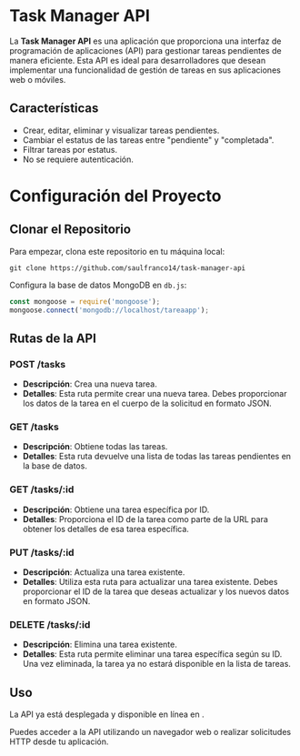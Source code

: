 # Task Manager API

La **Task Manager API** es una aplicación que proporciona una interfaz de programación de aplicaciones (API) para gestionar tareas pendientes de manera eficiente. Esta API es ideal para desarrolladores que desean implementar una funcionalidad de gestión de tareas en sus aplicaciones web o móviles.

## Características

- Crear, editar, eliminar y visualizar tareas pendientes.
- Cambiar el estatus de las tareas entre "pendiente" y "completada".
- Filtrar tareas por estatus.
- No se requiere autenticación.

# Configuración del Proyecto

## Clonar el Repositorio

Para empezar, clona este repositorio en tu máquina local:

```shell
git clone https://github.com/saulfranco14/task-manager-api
```

Configura la base de datos MongoDB en `db.js`:

```javascript
const mongoose = require('mongoose');
mongoose.connect('mongodb://localhost/tareaapp');

```

## Rutas de la API

### POST /tasks

- **Descripción**: Crea una nueva tarea.
- **Detalles**: Esta ruta permite crear una nueva tarea. Debes proporcionar los datos de la tarea en el cuerpo de la solicitud en formato JSON.

### GET /tasks

- **Descripción**: Obtiene todas las tareas.
- **Detalles**: Esta ruta devuelve una lista de todas las tareas pendientes en la base de datos.

### GET /tasks/:id

- **Descripción**: Obtiene una tarea específica por ID.
- **Detalles**: Proporciona el ID de la tarea como parte de la URL para obtener los detalles de esa tarea específica.

### PUT /tasks/:id

- **Descripción**: Actualiza una tarea existente.
- **Detalles**: Utiliza esta ruta para actualizar una tarea existente. Debes proporcionar el ID de la tarea que deseas actualizar y los nuevos datos en formato JSON.

### DELETE /tasks/:id

- **Descripción**: Elimina una tarea existente.
- **Detalles**: Esta ruta permite eliminar una tarea específica según su ID. Una vez eliminada, la tarea ya no estará disponible en la lista de tareas.

## Uso

La API ya está desplegada y disponible en línea en [](). 

Puedes acceder a la API utilizando un navegador web o realizar solicitudes HTTP desde tu aplicación.